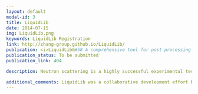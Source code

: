 ```yaml
---
layout: default
modal-id: 3
title: LiquidLib
date: 2014-07-15
img: LiquidLib.png
keywords: LiquidLib Registration
link: http://zhang-group.github.io/LiquidLib/
publication: <i>LiquidLib&#58 A comprehensive tool for post processing of molecular dynamic simulations of liquids with application to neutron scattering experiments</i>,
publication_status: To be submitted
publication_link: 404

description: Neutron scattering is a highly successful experimental technique for studying structure and dynamics of materials. Often to understand the results of such experiments, computer simulations, including classical and <i>ab initio</i> molecular dynamics, are used to compare to neutron scattering experiments. LiquidLib is a post-processing package for analyzing trajectory data of computer simulations of liquids with application to neutron scattering experiments. LiquidLib allows computation of various statistical quantities including <div class="col-md-6"><ul><li>the pair distribution function</li><li>the structure factor</li><li>the mean squared displacement</li><li>the non-Gaussian parameter</li><li>the four-point correlation</li></ul></div><div class="col-md-6"><ul><li>the velocity auto correlation</li><li>the self and coherent van Hove correlation</li><li>the self and coherent intermediate scattering function</li><li>the bond order parameter</li><li>more to come</li></ul></div><p style="text-align:justify">New quantities to compute can easily be integrated into to the library in the future.  LiquidLib can read molecular dynamics trajectories from the open source packages <strong><a href="http://lammps.sandia.gov/" style="color:#047878"> LAMMPS </a></strong> and <strong><a href="http://www.gromacs.org/" style="color:#047878"> GROMACS </a></strong> and the commercial package <strong><a href="https://www.vasp.at/" style="color:#047878"> VASP </a></strong>. LiquidLib also offers an easy platform to extend the program to be able to read simulation trajectories organized in other file formats not included or from other packages.  Incorporation of materials' neutron scattering lengths to weight the quantities' computations provides results comparable to neutron scattering measurements.  Lastly, LiquidLib is dimensionally independent, which allows for trajectories in higher dimensions to be analyzed. </p>   

additional_comments: LiquidLib was a collaborative development effort by the <strong><a href="http://zhang.npre.illinois.edu/" style="color:#047878"> Zhang Research Group </a></strong>.  The package is open source and licensed under the MIT license.  It was written in C++.  The package is parallelized with OpenMP to increase speed of computation.  The package was developed with intent to be used on UNIX/LINUX like systems (including clusters) but can also run on a Windows machine, however, a make file is not provided for windows users.
---
```

